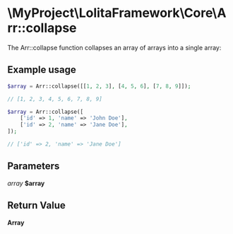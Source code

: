 \MyProject\LolitaFramework\Core\Arr::collapse
===

The Arr::collapse function collapses an array of arrays into a single array:

Example usage
---
```php
$array = Arr::collapse([[1, 2, 3], [4, 5, 6], [7, 8, 9]]);

// [1, 2, 3, 4, 5, 6, 7, 8, 9]
```

```php
$array = Arr::collapse([
    ['id' => 1, 'name' => 'John Doe'],
    ['id' => 2, 'name' => 'Jane Doe'],
]);

// ['id' => 2, 'name' => 'Jane Doe']
```

Parameters
---
_array_ **$array**

Return Value
---
**Array**
